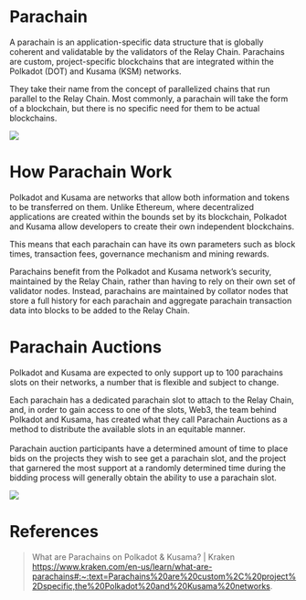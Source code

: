 # Parachain
A parachain is an application-specific data structure that is globally coherent and validatable by the validators of the Relay Chain.
Parachains are custom, project-specific blockchains that are integrated within the Polkadot (DOT) and Kusama (KSM) networks.<br/>

They take their name from the concept of parallelized chains that run parallel to the Relay Chain. Most commonly, a parachain will take the form of a blockchain, but there is no specific need for them to be actual blockchains.

![](https://wiki.polkadot.network/assets/images/one_parachain-5fe48b5bfbcf7680a91b0f5a940b39c7.png)



# How Parachain Work
Polkadot and Kusama are networks that allow both information and tokens to be transferred on them. Unlike Ethereum, where decentralized applications are created within the bounds set by its blockchain, Polkadot and Kusama allow developers to create their own independent blockchains.

This means that each parachain can have its own parameters such as block times, transaction fees, governance mechanism and mining rewards.

Parachains benefit from the Polkadot and Kusama network’s security, maintained by the Relay Chain, rather than having to rely on their own set of validator nodes. Instead, parachains are maintained by collator nodes that store a full history for each parachain and aggregate parachain transaction data into blocks to be added to the Relay Chain. 

# Parachain Auctions
Polkadot and Kusama are expected to only support up to 100 parachains slots on their networks, a number that is flexible and subject to change. <br/>

Each parachain has a dedicated parachain slot to attach to the Relay Chain, and, in order to gain access to one of the slots, Web3, the team behind Polkadot and Kusama, has created what they call Parachain Auctions as a method to distribute the available slots in an equitable manner.  
<br/>
Parachain auction participants have a determined amount of time to place bids on the projects they wish to see get a parachain slot, and the project that garnered the most support at a randomly determined time during the bidding process will generally obtain the ability to use a parachain slot.

![](https://www.kraken.com/_assets/files/2021-05/karura_kar_parachain_auction_1/2048.webp)


# References

>What are Parachains on Polkadot & Kusama? | Kraken <br/>
https://www.kraken.com/en-us/learn/what-are-parachains#:~:text=Parachains%20are%20custom%2C%20project%2Dspecific,the%20Polkadot%20and%20Kusama%20networks.